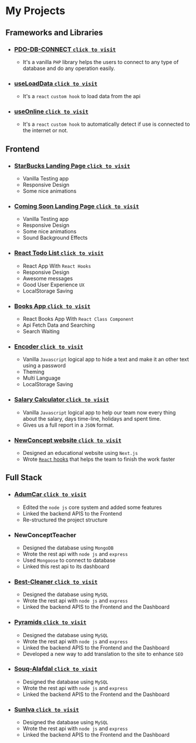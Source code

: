 # My Projects


## Frameworks and Libraries
  * ### [PDO-DB-CONNECT `click to visit`](https://github.com/MohammedElgohary/portfolio/tree/main/frmaeworks/php/PDO_DB_CONNECT)
    * It's a vanilla `PHP` library helps the users to connect to any type of database and do any operation easily.

  * ### [useLoadData `click to visit`](https://github.com/MohammedElgohary/portfolio/tree/main/frmaeworks/react/hooks/useLoadData)
    * It's a `react` `custom hook` to load data from the api

  * ### [useOnline `click to visit`](https://github.com/MohammedElgohary/portfolio/tree/main/frmaeworks/react/hooks/useOnline)
    * It's a `react` `custom hook` to automatically detect if use is connected to the internet or not.

## Frontend
  * ### [StarBucks Landing Page `click to visit`](https://mohammedelgohary.github.io/starbucks_landing_page/)
    * Vanilla  Testing app
    * Responsive Design
    * Some nice animations

  * ### [Coming Soon Landing Page `click to visit`](https://mohammedelgohary.github.io/comming_soon/)
    * Vanilla  Testing app
    * Responsive Design
    * Some nice animations
    * Sound Background Effects

  * ### [React Todo List `click to visit`](https://react-to-do-list-delta.vercel.app/)
    * React App With `React Hooks`
    * Responsive Design
    * Awesome messages
    * Good User Experience `UX`
    * LocalStorage Saving

  * ### [Books App `click to visit`](https://my-library-app-amber.vercel.app/)
    * React Books App With `React Class Component`
    * Api Fetch Data and Searching
    * Search Waiting

  * ### [Encoder `click to visit`](https://mohammedelgohary.github.io/encoder/)
    * Vanilla `Javascript` logical app to hide a text and make it an other text using a password
    * Theming
    * Multi Language
    * LocalStorage Saving

  * ### [Salary Calculator `click to visit`](https://mohammedelgohary.github.io/SalaryCalaultor/)
    * Vanilla `Javascript` logical app to help our team now every thing about the salary, days time-line, holidays and spent time.
    * Gives us a full report in a `JSON` format.

  * ### [NewConcept website `click to visit`](https://newconcept.education/)
    * Designed an educational website using `Next.js`
    * Wrote [`React` hooks](https://github.com/MohammedElgohary/portfolio/tree/main/frmaeworks/react/hooks) that helps the team to finish the work faster


## Full Stack
  * ### [AdumCar `click to visit`](https://adumcar.com/)
    * Edited the `node js` core system and added some features
    * Linked the backend APIS to the Frontend
    * Re-structured the project structure

  * ### NewConceptTeacher
    * Designed the database using `MongoDB`
    * Wrote the rest api with `node js` and `express`
    * Used `Mongoose` to connect to database
    * Linked this rest api to its dashboard

  * ### [Best-Cleaner `click to visit`](https://best-cleaner.com/)
    * Designed the database using `MySQL`
    * Wrote the rest api with `node js` and `express`
    * Linked the backend APIS to the Frontend and the Dashboard

  * ### [Pyramids `click to visit`](https://pyramidsagri.com/en/)
    * Designed the database using `MySQL`
    * Wrote the rest api with `node js` and `express`
    * Linked the backend APIS to the Frontend and the Dashboard
    * Developed a new way to add translation to the site to enhance `SEO`

  * ### [Souq-Alafdal `click to visit`](https://bsmeg.com/)
    * Designed the database using `MySQL`
    * Wrote the rest api with `node js` and `express`
    * Linked the backend APIS to the Frontend and the Dashboard

  * ### [SunIva `click to visit`](https://sunivaeg.com/)
    * Designed the database using `MySQL`
    * Wrote the rest api with `node js` and `express`
    * Linked the backend APIS to the Frontend and the Dashboard